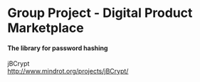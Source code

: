 Group Project - Digital Product Marketplace
===========================================


#### The library for password hashing

jBCrypt \
http://www.mindrot.org/projects/jBCrypt/

